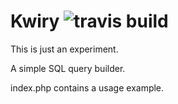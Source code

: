Kwiry <img src="https://travis-ci.org/aybbou/Kwiry.png?branch=master" alt="travis build"/>
=====

This is just an experiment.

A simple SQL query builder. 

index.php contains a usage example.